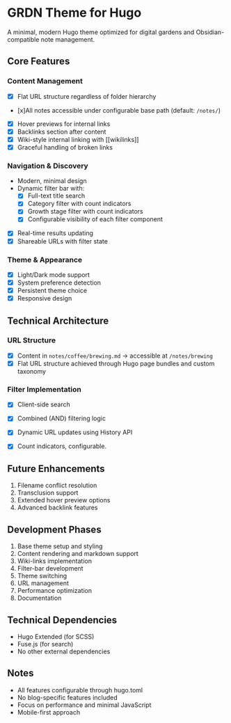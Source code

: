 # GRDN Theme for Hugo

A minimal, modern Hugo theme optimized for digital gardens and Obsidian-compatible note management.

## Core Features

### Content Management
- [x] Flat URL structure regardless of folder hierarchy
- [x]All notes accessible under configurable base path (default: `/notes/`)
- [x] Hover previews for internal links
- [x] Backlinks section after content
- [x] Wiki-style internal linking with [[wikilinks]]
- [x] Graceful handling of broken links

### Navigation & Discovery
- Modern, minimal design
- Dynamic filter bar with:
  - [x] Full-text title search
  - [x] Category filter with count indicators
  - [x] Growth stage filter with count indicators
  - [x] Configurable visibility of each filter component
- [x] Real-time results updating
- [x] Shareable URLs with filter state

### Theme & Appearance
- [x] Light/Dark mode support
- [x] System preference detection
- [x] Persistent theme choice
- [x] Responsive design

## Technical Architecture

### URL Structure
- [x] Content in `notes/coffee/brewing.md` → accessible at `/notes/brewing`
- [x] Flat URL structure achieved through Hugo page bundles and custom taxonomy

### Filter Implementation
- [x] Client-side search
- [x] Combined (AND) filtering logic
- [x] Dynamic URL updates using History API
- [x] Count indicators, configurable. 


## Future Enhancements
1. Filename conflict resolution
2. Transclusion support
3. Extended hover preview options
4. Advanced backlink features

## Development Phases
1. Base theme setup and styling
2. Content rendering and markdown support
3. Wiki-links implementation
4. Filter-bar development
5. Theme switching
6. URL management
7. Performance optimization
8. Documentation

## Technical Dependencies
- Hugo Extended (for SCSS)
- Fuse.js (for search)
- No other external dependencies

## Notes
- All features configurable through hugo.toml
- No blog-specific features included
- Focus on performance and minimal JavaScript
- Mobile-first approach


